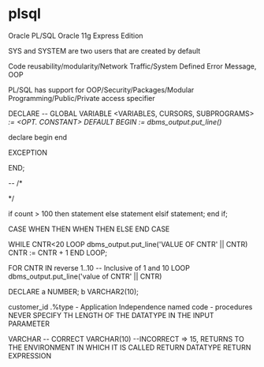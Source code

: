 # plsql
Oracle PL/SQL
Oracle 11g Express Edition

SYS and SYSTEM are two users that are created by default

Code reusability/modularity/Network Traffic/System Defined Error Message, OOP

PL/SQL has support for OOP/Security/Packages/Modular Programming/Public/Private access specifier

DECLARE
-- GLOBAL VARIABLE
<VARIABLES, CURSORS, SUBPROGRAMS>
<VAR NAME> <DATATYPE> := <DEFAULT VALUE>
<VAR NAME> <OPT. CONSTANT> <DATATYPE> DEFAULT <DEFAULT VALUE>
BEGIN
<VAR NAME> := <VALUE>
dbms_output.put_line()

declare
begin
end

EXCEPTION

END;

--
/*

*/

if count > 100
then
statement
else
statement
elsif
statement;
end if;

CASE
WHEN <CONDTION>
  THEN
  <STATEMENT>
WHEN <CONDITION>
  THEN
  <STATEMENT>
ELSE
  <STATEMENT>
END CASE

WHILE CNTR<20
LOOP
dbms_output.put_line('VALUE OF CNTR' || CNTR)
CNTR := CNTR + 1
END LOOP;

FOR CNTR IN reverse 1..10 -- Inclusive of 1 and 10
LOOP
dbms_output.put_line('value of CNTR' || CNTR)

DECLARE
a NUMBER;
b VARCHAR2(10);


customer_id <tablename>.<columnname>%type - Application Independence
named code - procedures
  NEVER SPECIFY TH LENGTH OF THE DATATYPE IN THE INPUT PARAMETER
  
  VARCHAR -- CORRECT
  VARCHAR(10) --INCORRECT
  <PARAMETER> => 15,
  RETURNS TO THE ENVIRONMENT IN WHICH IT IS CALLED
  RETURN DATATYPE
  RETURN EXPRESSION
